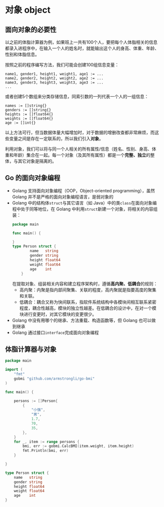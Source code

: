 # 对象 object

## 面向对象的必要性

以之前的体脂计算器为例，如果班上一共有100个人，要把每个人体脂相关的信息都录入进程序中，在输入一个人的姓名时，就能输出这个人的身高、体重、年龄、性别和体脂信息。

按照之前的程序编写方法，我们可能会创建100组信息变量：
```
name1, gender1, height1, weight1, age1 := ...
name2, gender2, height2, weight2, age2 := ...
name3, gender3, height3, weight3, age3 := ...
...
```
或者创建5个数组来分类存储信息，同索引数的一列代表一个人的一组信息：
```
names := []string{}
genders := []string{}
heights := []float64{}
weights := []float64{}
age := []int{}
```
以上方法可行，但当数据体量大幅增加时，对于数据的增删改查都非常麻烦，而这些变量之间是存在一定联系的，所以我们引入**对象**。

利用对象，我们可以将与同一个人相关的所有属性/信息（姓名、性别、身高、体重和年龄）集合在一起。每一个对象（及其所有属性）都是一个**完整、独立**的整体，与其它对象是隔离的。

## Go 的面向对象编程

- Golang 支持面向对象编程（OOP，Object-oriented programming），虽然 Golang 并不是严格的面向对象编程语言，是弱对象的
- Golang 中的结构体`struct`与其它语言（如 Java）中的类`class`在面向对象编程中处于同等地位，在 Golang 中利用`struct`新建一个对象，将相关的内容组装：
    ```go
    package main
    
    func main() {
    
    }
    type Person struct {
            name   string
            gender string
            height float64
            weight float64
            age    int
        }
    ```
  在提取对象、组装相关内容和建立程序架构时，遵循**高内聚、低耦合**的规则：
  - 高内聚：内聚是指内部间聚集、关联的程度，高内聚就是指要高度的聚集和关联。
  - 低耦合：耦合又称为快间联系，指软件系统结构中各模块间相互联系紧密程度，耦合性越高，模块的独立性越差。在低耦合的设计中，在对一个模块进行变更时，对其它模块的变更很少。
- Golang 中没有用哪个的继承、方法重载、构造函数等，但 Golang 也可以做到继承
- Golang 通过接口`interface`完成面向对象编程

## 体脂计算器与对象

```go
package main

import (
	"fmt"
	gobmi "github.com/armstrongli/go-bmi"
)

func main() {

	persons := []Person{
		{
			"小强",
			"男",
			1.7,
			70,
			35,
		},
	}
	for _, item := range persons {
		bmi, err := gobmi.CalcBMI(item.weight, item.height)
		fmt.Println(bmi, err)
	}

}

type Person struct {
	name   string
	gender string
	height float64
	weight float64
	age    int
}
```




